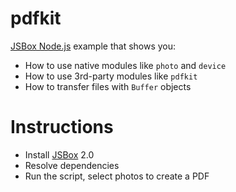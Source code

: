 # pdfkit

[JSBox Node.js](https://cyanzhong.github.io/jsbox-nodejs/#/en/) example that shows you:

- How to use native modules like `photo` and `device`
- How to use 3rd-party modules like `pdfkit`
- How to transfer files with `Buffer` objects

# Instructions

- Install [JSBox](https://apps.apple.com/us/app/id1312014438) 2.0
- Resolve dependencies
- Run the script, select photos to create a PDF
